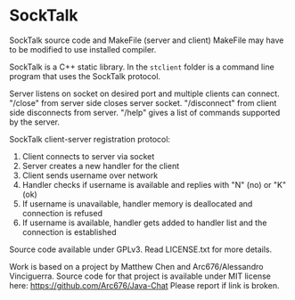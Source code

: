 # SockTalk

SockTalk source code and MakeFile (server and client)
MakeFile may have to be modified to use installed compiler.

SockTalk is a C++ static library. In the `stclient` folder is a command line program that uses the SockTalk protocol.

Server listens on socket on desired port and multiple clients can connect.
"/close" from server side closes server socket.
"/disconnect" from client side disconnects from server.
"/help" gives a list of commands supported by the server.

SockTalk client-server registration protocol:
1. Client connects to server via socket
2. Server creates a new handler for the client
3. Client sends username over network
4. Handler checks if username is available and replies with "N" (no) or "K" (ok)
5. If username is unavailable, handler memory is deallocated and connection is refused
6. If username is available, handler gets added to handler list and the connection is established

Source code available under GPLv3. Read LICENSE.txt for more details.

Work is based on a project by Matthew Chen and Arc676/Alessandro Vinciguerra.
Source code for that project is available under MIT license here:
https://github.com/Arc676/Java-Chat
Please report if link is broken.
